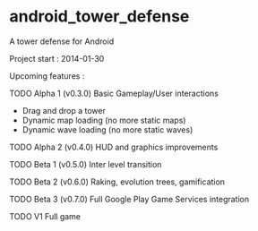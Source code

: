 android_tower_defense
===================

A tower defense for Android

Project start : 2014-01-30

Upcoming features :

TODO Alpha 1 (v0.3.0)
Basic Gameplay/User interactions
- Drag and drop a tower
- Dynamic map loading (no more static maps)
- Dynamic wave loading (no more static waves)

TODO Alpha 2 (v0.4.0)
HUD and graphics improvements

TODO Beta 1 (v0.5.0)
Inter level transition

TODO Beta 2 (v0.6.0)
Raking, evolution trees, gamification

TODO Beta 3 (v0.7.0)
Full Google Play Game Services integration

TODO V1
Full game